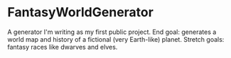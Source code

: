 # FantasyWorldGenerator
A generator I'm writing as my first public project. End goal: generates a world map and history of a fictional (very Earth-like) planet. Stretch goals: fantasy races like dwarves and elves.
